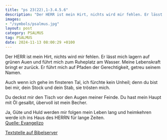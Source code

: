 ```yaml
---
title: "ps 23(22),1-3.4.5.6"
description: "Der HERR ist mein Hirt, nichts wird mir fehlen. Er lässt mich lagern auf grünen Auen  und führt mich zum Ruheplatz am Wasser. Meine Lebenskraft bringt er zurück.  Er führt mich auf Pfaden der Gerechtigkeit, getreu seinem Namen.  Auch wenn ich gehe im finsteren Tal,  ich fürcht...."
images:
- "/symbols/psalmus.jpg"
layout: post
category: PSALMUS
tag: PSALMUS
date: 2024-11-13 08:00:29 +0100
---
```

Der HERR ist mein Hirt, nichts wird mir fehlen.
Er lässt mich lagern auf grünen Auen 
und führt mich zum Ruheplatz am Wasser.
Meine Lebenskraft bringt er zurück. 
Er führt mich auf Pfaden der Gerechtigkeit, getreu seinem Namen.

Auch wenn ich gehe im finsteren Tal, 
ich fürchte kein Unheil; 
denn du bist bei mir, 
dein Stock und dein Stab, sie trösten mich.<!--more-->

Du deckst mir den Tisch 
vor den Augen meiner Feinde. 
Du hast mein Haupt mit Öl gesalbt, 
übervoll ist mein Becher.

Ja, Güte und Huld 
werden mir folgen mein Leben lang 
und heimkehren werde ich ins Haus des HERRN 
für lange Zeiten.<br>
[Quelle: Evangelizo](https://evangeliumtagfuertag.org/DE/gospel)

[Textstelle auf Bibelserver](https://www.bibleserver.com/EU/ps23(22),1-3.4.5.6)
